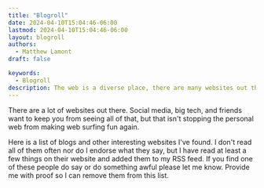 ```yaml
---
title: "Blogroll"
date: 2024-04-10T15:04:46-06:00
lastmod: 2024-04-10T15:04:46-06:00
layout: blogroll
authors: 
  - Matthew Lamont
draft: false

keywords:
  - Blogroll
description: The web is a diverse place, there are many websites out there that are interesting, fun, and inspirational. Here are some that I read.
---
```


There are a lot of websites out there. Social media, big tech, and friends want to keep you from seeing all of that, but that isn't stopping the personal web from making web surfing fun again.

Here is a list of blogs and other interesting websites I've found. I don't read all of them often nor do I endorse what they say, but I have read at least a few things on their website and added them to my RSS feed. If you find one of these people do say or do something awful please let me know. Provide me with proof so I can remove them from this list.
